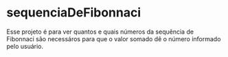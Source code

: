 # sequenciaDeFibonnaci

Esse projeto é para ver quantos e quais números da sequência de Fibonnaci são necessáros para que o valor somado dê o número informado pelo usuário.
